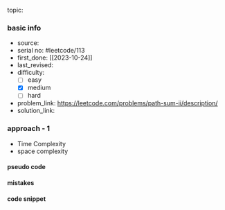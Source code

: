topic:

### basic info
- source: 
- serial no: #leetcode/113 
- first_done: [[2023-10-24]]
- last_revised:
- difficulty:
	- [ ] easy
	- [x] medium
	- [ ] hard
- problem_link: https://leetcode.com/problems/path-sum-ii/description/
- solution_link: 

### approach - 1
- Time Complexity
- space complexity

#### pseudo code

#### mistakes

#### code snippet
```python

```